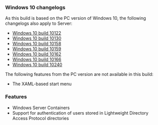 ### Windows 10 changelogs
As this build is based on the PC version of Windows 10, the following changelogs also apply to Server:
- [Windows 10 build 10122](https://changewindows.org/build/10122/pc)
- [Windows 10 build 10130](https://changewindows.org/build/10130/pc)
- [Windows 10 build 10158](https://changewindows.org/build/10158/pc)
- [Windows 10 build 10159](https://changewindows.org/build/10159/pc)
- [Windows 10 build 10162](https://changewindows.org/build/10162/pc)
- [Windows 10 build 10166](https://changewindows.org/build/10166/pc)
- [Windows 10 build 10240](https://changewindows.org/build/10240/pc)

The following features from the PC version are not available in this build:
- The XAML-based start menu

### Features
- Windows Server Containers
- Support for authentication of users stored in Lightweight Directory Access Protocol directories